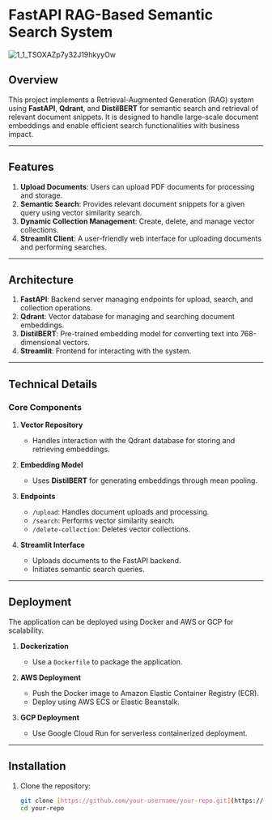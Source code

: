 # FastAPI RAG-Based Semantic Search System
![1_1_TSOXAZp7y32J19hkyyOw](https://github.com/user-attachments/assets/1ad9e65c-dfb8-4f1c-85b1-74e8dccac9f6)


## Overview
This project implements a Retrieval-Augmented Generation (RAG) system using **FastAPI**, **Qdrant**, and **DistilBERT** for semantic search and retrieval of relevant document snippets. It is designed to handle large-scale document embeddings and enable efficient search functionalities with business impact.

---

## Features
1. **Upload Documents**: Users can upload PDF documents for processing and storage.
2. **Semantic Search**: Provides relevant document snippets for a given query using vector similarity search.
3. **Dynamic Collection Management**: Create, delete, and manage vector collections.
4. **Streamlit Client**: A user-friendly web interface for uploading documents and performing searches.

---

## Architecture
1. **FastAPI**: Backend server managing endpoints for upload, search, and collection operations.
2. **Qdrant**: Vector database for managing and searching document embeddings.
3. **DistilBERT**: Pre-trained embedding model for converting text into 768-dimensional vectors.
4. **Streamlit**: Frontend for interacting with the system.

---

## Technical Details
### **Core Components**
1. **Vector Repository**
   - Handles interaction with the Qdrant database for storing and retrieving embeddings.

2. **Embedding Model**
   - Uses **DistilBERT** for generating embeddings through mean pooling.

3. **Endpoints**
   - `/upload`: Handles document uploads and processing.
   - `/search`: Performs vector similarity search.
   - `/delete-collection`: Deletes vector collections.

4. **Streamlit Interface**
   - Uploads documents to the FastAPI backend.
   - Initiates semantic search queries.

---

## Deployment
The application can be deployed using Docker and AWS or GCP for scalability.

1. **Dockerization**
   - Use a `Dockerfile` to package the application.

2. **AWS Deployment**
   - Push the Docker image to Amazon Elastic Container Registry (ECR).
   - Deploy using AWS ECS or Elastic Beanstalk.

3. **GCP Deployment**
   - Use Google Cloud Run for serverless containerized deployment.

---

## Installation

1. Clone the repository:
   ```bash
   git clone [https://github.com/your-username/your-repo.git](https://github.com/rbhardwaj2186/FAST-API-RAG-LLM-System.git )
   cd your-repo
